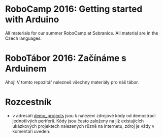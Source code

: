 # RoboCamp 2016: Getting started with Arduino

All materials for our summer RoboCamp at Sebranice. All material are in the
Czech languages.

# RoboTábor 2016: Začínáme s Arduinem

Ahoj! V tomto repozitář nalezneš všechny materiály pro náš tábor.

# Rozcestník

- v adresáři [demo_projects](demo_projects) jsou k nalezení zdrojové kódy od
demostrací jednotlivých periferií. Kódy jsou často založeny na již existujících
ukázkových projektech nalezených různě na internetu, zdroj je vždy v komentáři
uveden.